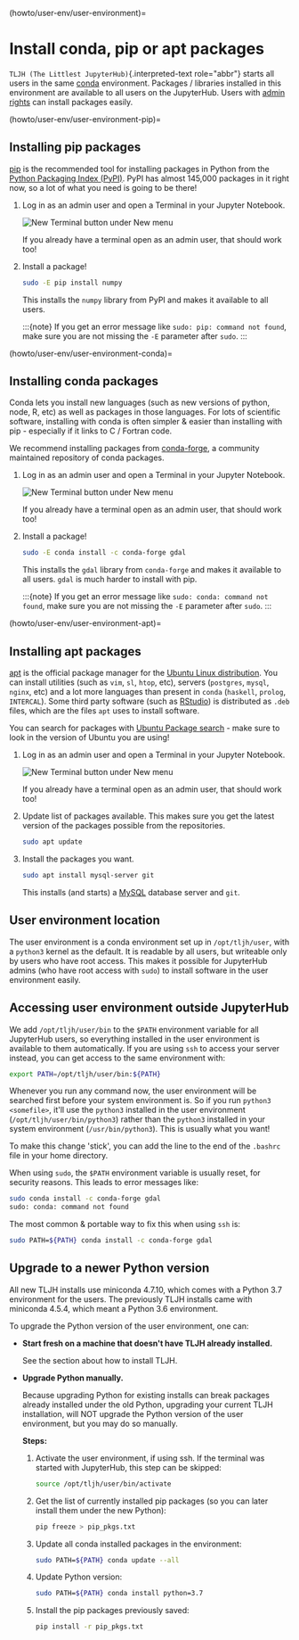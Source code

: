 (howto/user-env/user-environment)=

# Install conda, pip or apt packages

`TLJH (The Littlest JupyterHub)`{.interpreted-text role="abbr"} starts
all users in the same [conda](https://conda.io/docs/) environment.
Packages / libraries installed in this environment are available to all
users on the JupyterHub. Users with [admin rights](#howto-admin-admin-users)
can install packages easily.

(howto/user-env/user-environment-pip)=

## Installing pip packages

[pip](https://pypi.org/project/pip/) is the recommended tool for
installing packages in Python from the [Python Packaging Index
(PyPI)](https://pypi.org/). PyPI has almost 145,000 packages in it right
now, so a lot of what you need is going to be there!

1.  Log in as an admin user and open a Terminal in your Jupyter
    Notebook.

    ![New Terminal button under New menu](../../images/notebook/new-terminal-button.png)

    If you already have a terminal open as an admin user, that should
    work too!

2.  Install a package!

    ```bash
    sudo -E pip install numpy
    ```

    This installs the `numpy` library from PyPI and makes it available
    to all users.

    :::{note}
    If you get an error message like `sudo: pip: command not found`,
    make sure you are not missing the `-E` parameter after `sudo`.
    :::

(howto/user-env/user-environment-conda)=

## Installing conda packages

Conda lets you install new languages (such as new versions of python,
node, R, etc) as well as packages in those languages. For lots of
scientific software, installing with conda is often simpler & easier
than installing with pip - especially if it links to C / Fortran code.

We recommend installing packages from
[conda-forge](https://conda-forge.org/), a community maintained
repository of conda packages.

1.  Log in as an admin user and open a Terminal in your Jupyter
    Notebook.

    ![New Terminal button under New menu](../../images/notebook/new-terminal-button.png)

    If you already have a terminal open as an admin user, that should
    work too!

2.  Install a package!

    ```bash
    sudo -E conda install -c conda-forge gdal
    ```

    This installs the `gdal` library from `conda-forge` and makes it
    available to all users. `gdal` is much harder to install with pip.

    :::{note}
    If you get an error message like `sudo: conda: command not found`,
    make sure you are not missing the `-E` parameter after `sudo`.
    :::

(howto/user-env/user-environment-apt)=

## Installing apt packages

[apt](https://help.ubuntu.com/lts/serverguide/apt.html.en) is the
official package manager for the [Ubuntu Linux
distribution](https://www.ubuntu.com/). You can install utilities (such
as `vim`, `sl`, `htop`, etc), servers (`postgres`, `mysql`, `nginx`,
etc) and a lot more languages than present in `conda` (`haskell`,
`prolog`, `INTERCAL`). Some third party software (such as
[RStudio](https://www.rstudio.com/products/rstudio/download/)) is
distributed as `.deb` files, which are the files `apt` uses to install
software.

You can search for packages with [Ubuntu Package
search](https://packages.ubuntu.com/) - make sure to look in the version
of Ubuntu you are using!

1.  Log in as an admin user and open a Terminal in your Jupyter
    Notebook.

    ![New Terminal button under New menu](../../images/notebook/new-terminal-button.png)

    If you already have a terminal open as an admin user, that should
    work too!

2.  Update list of packages available. This makes sure you get the
    latest version of the packages possible from the repositories.

    ```bash
    sudo apt update
    ```

3.  Install the packages you want.

    ```bash
    sudo apt install mysql-server git
    ```

    This installs (and starts) a [MySQL](https://www.mysql.com/)
    database server and `git`.

## User environment location

The user environment is a conda environment set up in `/opt/tljh/user`,
with a `python3` kernel as the default. It is readable by all users, but
writeable only by users who have root access. This makes it possible for
JupyterHub admins (who have root access with `sudo`) to install software
in the user environment easily.

## Accessing user environment outside JupyterHub

We add `/opt/tljh/user/bin` to the `$PATH` environment variable for all
JupyterHub users, so everything installed in the user environment is
available to them automatically. If you are using `ssh` to access your
server instead, you can get access to the same environment with:

```bash
export PATH=/opt/tljh/user/bin:${PATH}
```

Whenever you run any command now, the user environment will be searched
first before your system environment is. So if you run
`python3 <somefile>`, it\'ll use the `python3` installed in the user
environment (`/opt/tljh/user/bin/python3`) rather than the `python3`
installed in your system environment (`/usr/bin/python3`). This is
usually what you want!

To make this change \'stick\', you can add the line to the end of the
`.bashrc` file in your home directory.

When using `sudo`, the `$PATH` environment variable is usually reset, for
security reasons. This leads to error messages like:

```bash
sudo conda install -c conda-forge gdal
sudo: conda: command not found
```

The most common & portable way to fix this when using `ssh` is:

```bash
sudo PATH=${PATH} conda install -c conda-forge gdal
```

## Upgrade to a newer Python version

All new TLJH installs use miniconda 4.7.10, which comes with a Python
3.7 environment for the users. The previously TLJH installs came with
miniconda 4.5.4, which meant a Python 3.6 environment.

To upgrade the Python version of the user environment, one can:

- **Start fresh on a machine that doesn\'t have TLJH already
  installed.**

  See the [](#install-installing) section about how to install TLJH.

- **Upgrade Python manually.**

  Because upgrading Python for existing installs can break packages
  already installed under the old Python, upgrading your current TLJH
  installation, will NOT upgrade the Python version of the user
  environment, but you may do so manually.

  **Steps:**

  1.  Activate the user environment, if using ssh. If the terminal was
      started with JupyterHub, this step can be skipped:

      ```bash
      source /opt/tljh/user/bin/activate
      ```

  2.  Get the list of currently installed pip packages (so you can
      later install them under the new Python):

      ```bash
      pip freeze > pip_pkgs.txt
      ```

  3.  Update all conda installed packages in the environment:

      ```bash
      sudo PATH=${PATH} conda update --all
      ```

  4.  Update Python version:

      ```bash
      sudo PATH=${PATH} conda install python=3.7
      ```

  5.  Install the pip packages previously saved:

      ```bash
      pip install -r pip_pkgs.txt
      ```
